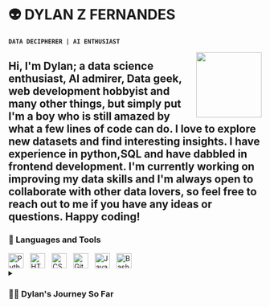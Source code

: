 # 👽 DYLAN Z FERNANDES

**`DATA DECIPHERER | AI ENTHUSIAST`**

<img align ="right" id = "landing" src ="https://media.giphy.com/media/LaVp0AyqR5bGsC5Cbm/giphy.gif" width="130" height="130" >

Hi, I'm Dylan; a data science enthusiast, AI admirer, Data geek, web development hobbyist and many other things, but simply put I'm a boy who is still amazed by what a few lines of code can do. I love to explore new datasets and find interesting insights. I have experience in python,SQL and have dabbled in frontend development. I'm currently working on improving my data skills and I'm always open to collaborate with other data lovers, so feel free to reach out to me if you have any ideas or questions. Happy coding!
---

### 🧰 Languages and Tools
<img align="left" alt="Python" width="30px" style="padding-right:10px;" src="https://cdn.jsdelivr.net/gh/devicons/devicon/icons/python/python-plain.svg" />
<img align="left" alt="HTML" width="30px" style="padding-right:10px;" src="https://cdn.jsdelivr.net/gh/devicons/devicon/icons/html5/html5-plain.svg" />
<img align="left" alt="CSS" width="30px" style="padding-right:10px;" src="https://cdn.jsdelivr.net/gh/devicons/devicon/icons/css3/css3-plain.svg" />

<img align="left" alt="Git" width="30px" style="padding-right:10px;" src="https://cdn.jsdelivr.net/gh/devicons/devicon/icons/git/git-original.svg" />
<img align="left" alt="Java" width="30px" style="padding-right:10px;" src="https://cdn.jsdelivr.net/gh/devicons/devicon/icons/java/java-original.svg"/>
<img align="left" alt="Bash" width="30px" style="padding-right:10px;" src="https://cdn.jsdelivr.net/gh/devicons/devicon/icons/bash/bash-original.svg" />


&nbsp;
<details>
  <summary><h3>👨‍💻 Dylan's Journey So Far </h3></summary>
